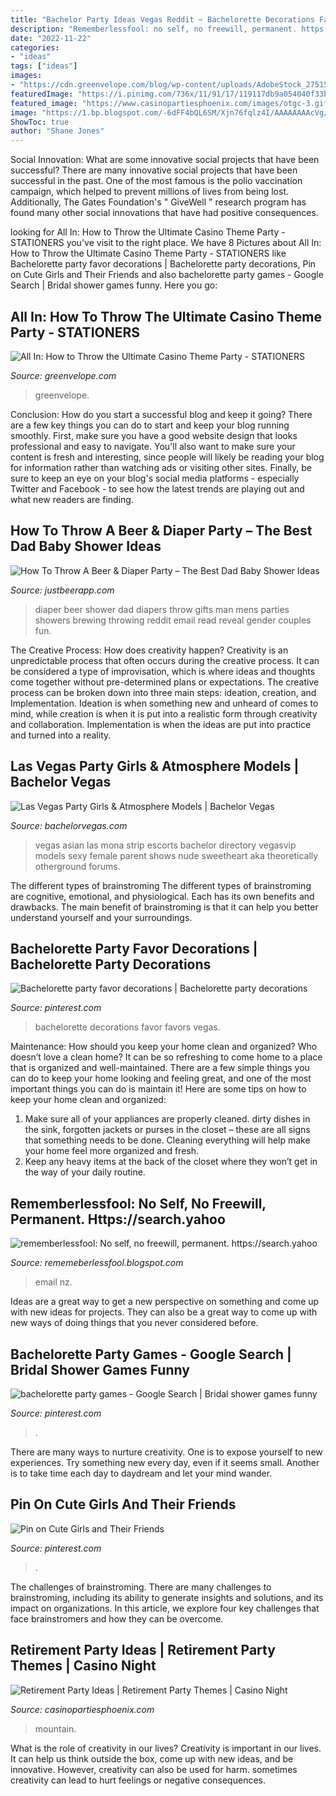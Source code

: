 ```yaml
---
title: "Bachelor Party Ideas Vegas Reddit ~ Bachelorette Decorations Favor Favors Vegas"
description: "Rememberlessfool: no self, no freewill, permanent. https://search.yahoo"
date: "2022-11-22"
categories:
- "ideas"
tags: ["ideas"]
images:
- "https://cdn.greenvelope.com/blog/wp-content/uploads/AdobeStock_275151898.jpeg"
featuredImage: "https://i.pinimg.com/736x/11/91/17/119117db9a054040f33b19b3a661aa66.jpg"
featured_image: "https://www.casinopartiesphoenix.com/images/otgc-3.gif"
image: "https://1.bp.blogspot.com/-6dFF4bQL6SM/Xjn76fqlz4I/AAAAAAAAcVg/xSssdHnm5QI4AZUU-_x8qUQHW7Bf4uROwCLcBGAsYHQ/s1600/Untitled303.png"
ShowToc: true
author: "Shane Jones"
---
```



Social Innovation: What are some innovative social projects that have been successful?
There are many innovative social projects that have been successful in the past. One of the most famous is the polio vaccination campaign, which helped to prevent millions of lives from being lost. Additionally, The Gates Foundation's " GiveWell " research program has found many other social innovations that have had positive consequences.

	

		
looking for All In: How to Throw the Ultimate Casino Theme Party - STATIONERS you've visit to the right place. We have 8 Pictures about All In: How to Throw the Ultimate Casino Theme Party - STATIONERS like Bachelorette party favor decorations | Bachelorette party decorations, Pin on Cute Girls and Their Friends and also bachelorette party games - Google Search | Bridal shower games funny. Here you go:
		
    
## All In: How To Throw The Ultimate Casino Theme Party - STATIONERS

<img loading=lazy src="https://cdn.greenvelope.com/blog/wp-content/uploads/AdobeStock_275151898.jpeg" onerror="this.onerror=null;this.src='https://tse3.mm.bing.net/th?id=OIP.17cgx-H9spEr0ehZvhOzrgHaE8&amp;pid=15.1';" alt="All In: How to Throw the Ultimate Casino Theme Party - STATIONERS">

_Source: greenvelope.com_

>greenvelope. 

	

Conclusion: How do you start a successful blog and keep it going?
There are a few key things you can do to start and keep your blog running smoothly. First, make sure you have a good website design that looks professional and easy to navigate. You'll also want to make sure your content is fresh and interesting, since people will likely be reading your blog for information rather than watching ads or visiting other sites. Finally, be sure to keep an eye on your blog's social media platforms - especially Twitter and Facebook - to see how the latest trends are playing out and what new readers are finding.

    
## How To Throw A Beer &amp; Diaper Party – The Best Dad Baby Shower Ideas

<img loading=lazy src="https://cdn2.justwineapp.com/assets/article/2017/05/Baby-is-brewing-beer-and-diaper-party-1200x1000.jpg" onerror="this.onerror=null;this.src='https://tse2.mm.bing.net/th?id=OIP.SdFyrlpKJql9Y0WR_PFh8gHaGL&amp;pid=15.1';" alt="How To Throw A Beer &amp; Diaper Party – The Best Dad Baby Shower Ideas">

_Source: justbeerapp.com_

>diaper beer shower dad diapers throw gifts man mens parties showers brewing throwing reddit email read reveal gender couples fun. 

	

The Creative Process: How does creativity happen?
Creativity is an unpredictable process that often occurs during the creative process. It can be considered a type of improvisation, which is where ideas and thoughts come together without pre-determined plans or expectations. The creative process can be broken down into three main steps: ideation, creation, and Implementation. Ideation is when something new and unheard of comes to mind, while creation is when it is put into a realistic form through creativity and collaboration. Implementation is when the ideas are put into practice and turned into a reality.

    
## Las Vegas Party Girls &amp; Atmosphere Models | Bachelor Vegas

<img loading=lazy src="http://www.bachelorvegas.com/options/girls/Mona.jpg" onerror="this.onerror=null;this.src='https://tse3.mm.bing.net/th?id=OIP.QPFXo2aEs24p5-TCTC4zTQHaLH&amp;pid=15.1';" alt="Las Vegas Party Girls &amp; Atmosphere Models | Bachelor Vegas">

_Source: bachelorvegas.com_

>vegas asian las mona strip escorts bachelor directory vegasvip models sexy female parent shows nude sweetheart aka theoretically otherground forums. 

	

The different types of brainstroming
The different types of brainstroming are cognitive, emotional, and physiological. Each has its own benefits and drawbacks. The main benefit of brainstroming is that it can help you better understand yourself and your surroundings.

    
## Bachelorette Party Favor Decorations | Bachelorette Party Decorations

<img loading=lazy src="https://i.pinimg.com/originals/7a/b8/f8/7ab8f88d4fc2322614b4bbe415dfa928.jpg" onerror="this.onerror=null;this.src='https://tse4.mm.bing.net/th?id=OIP.y-w4irdJyWu9G5gOXWXcxgHaJ4&amp;pid=15.1';" alt="Bachelorette party favor decorations | Bachelorette party decorations">

_Source: pinterest.com_

>bachelorette decorations favor favors vegas. 

	

Maintenance: How should you keep your home clean and organized?
Who doesn’t love a clean home? It can be so refreshing to come home to a place that is organized and well-maintained. There are a few simple things you can do to keep your home looking and feeling great, and one of the most important things you can do is maintain it! Here are some tips on how to keep your home clean and organized: 
1. Make sure all of your appliances are properly cleaned. dirty dishes in the sink, forgotten jackets or purses in the closet – these are all signs that something needs to be done. Cleaning everything will help make your home feel more organized and fresh. 
2. Keep any heavy items at the back of the closet where they won’t get in the way of your daily routine.

    
## Rememberlessfool: No Self, No Freewill, Permanent. Https://search.yahoo

<img loading=lazy src="https://1.bp.blogspot.com/-6dFF4bQL6SM/Xjn76fqlz4I/AAAAAAAAcVg/xSssdHnm5QI4AZUU-_x8qUQHW7Bf4uROwCLcBGAsYHQ/s1600/Untitled303.png" onerror="this.onerror=null;this.src='https://tse1.mm.bing.net/th?id=OIP.IaB9HBExZ_DmzdE8p7Rz2AHaEK&amp;pid=15.1';" alt="rememberlessfool: No self, no freewill, permanent. https://search.yahoo">

_Source: rememeberlessfool.blogspot.com_

>email nz. 

	

Ideas are a great way to get a new perspective on something and come up with new ideas for projects. They can also be a great way to come up with new ways of doing things that you never considered before.

    
## Bachelorette Party Games - Google Search | Bridal Shower Games Funny

<img loading=lazy src="https://i.pinimg.com/736x/a6/62/0b/a6620bd21050dacb1e7e797690476a8e--bachelorette-party-games-google-search.jpg" onerror="this.onerror=null;this.src='https://tse1.mm.bing.net/th?id=OIP.j2tIaZONt6_Xu3jmvbavtQHaJl&amp;pid=15.1';" alt="bachelorette party games - Google Search | Bridal shower games funny">

_Source: pinterest.com_

>. 

	

There are many ways to nurture creativity. One is to expose yourself to new experiences. Try something new every day, even if it seems small. Another is to take time each day to daydream and let your mind wander.

    
## Pin On Cute Girls And Their Friends

<img loading=lazy src="https://i.pinimg.com/736x/11/91/17/119117db9a054040f33b19b3a661aa66.jpg" onerror="this.onerror=null;this.src='https://tse3.mm.bing.net/th?id=OIP.Vlfgaced23JX6B0osNdl7gHaJ3&amp;pid=15.1';" alt="Pin on Cute Girls and Their Friends">

_Source: pinterest.com_

>. 

	

The challenges of brainstroming.
There are many challenges to brainstroming, including its ability to generate insights and solutions, and its impact on organizations. In this article, we explore four key challenges that face brainstromers and how they can be overcome.

    
## Retirement Party Ideas | Retirement Party Themes | Casino Night

<img loading=lazy src="https://www.casinopartiesphoenix.com/images/otgc-3.gif" onerror="this.onerror=null;this.src='https://tse4.mm.bing.net/th?id=OIP.vs7itEpsYRVDwWaTFJxHYgAAAA&amp;pid=15.1';" alt="Retirement Party Ideas | Retirement Party Themes | Casino Night">

_Source: casinopartiesphoenix.com_

>mountain. 

	

What is the role of creativity in our lives?
Creativity is important in our lives. It can help us think outside the box, come up with new ideas, and be innovative. However, creativity can also be used for harm. sometimes creativity can lead to hurt feelings or negative consequences.


